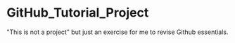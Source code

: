 # GitHub_Tutorial_Project
"This is not a project" but just an exercise for me to revise Github essentials.
